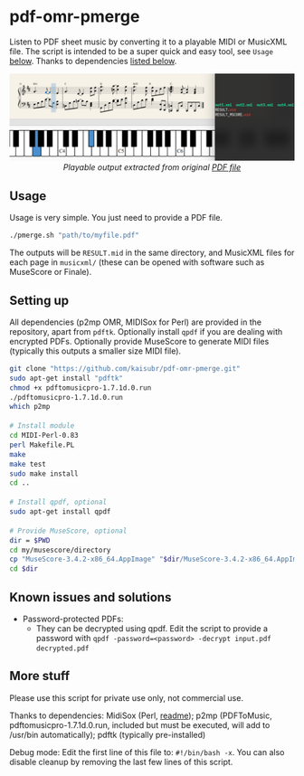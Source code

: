 # pdf-omr-pmerge
Listen to PDF sheet music by converting it to a playable MIDI or MusicXML file. The script is intended to be a super quick and easy tool, see `Usage` [below](#usage). Thanks to dependencies [listed below](#more-stuff).
<p align="center">
  <img src="media/sample_out.png" style="text-align: center" />
  </br>
  <i>Playable output extracted from original <a href="https://github.com/kaisubr/pdf-omr-pmerge/raw/master/media/original.pdf">PDF file</a></i>
</p>

## Usage
Usage is very simple. You just need to provide a PDF file. 

```bash
./pmerge.sh "path/to/myfile.pdf"
```

The outputs will be `RESULT.mid` in the same directory, and MusicXML files for each page in `musicxml/` (these can be opened with software such as MuseScore or Finale).

## Setting up
All dependencies (p2mp OMR, MIDISox for Perl) are provided in the repository, apart from `pdftk`. Optionally install `qpdf` if you are dealing with encrypted PDFs. Optionally provide MuseScore to generate MIDI files (typically this outputs a smaller size MIDI file).

```bash
git clone "https://github.com/kaisubr/pdf-omr-pmerge.git"
sudo apt-get install "pdftk"
chmod +x pdftomusicpro-1.7.1d.0.run
./pdftomusicpro-1.7.1d.0.run
which p2mp

# Install module
cd MIDI-Perl-0.83
perl Makefile.PL
make
make test
sudo make install
cd ..

# Install qpdf, optional
sudo apt-get install qpdf 

# Provide MuseScore, optional
dir = $PWD
cd my/musescore/directory
cp "MuseScore-3.4.2-x86_64.AppImage" "$dir/MuseScore-3.4.2-x86_64.AppImage"
cd $dir
```

## Known issues and solutions
* Password-protected PDFs:
     - They can be decrypted using qpdf. Edit the script to provide a password with `qpdf -password=<password> -decrypt input.pdf decrypted.pdf`

## More stuff
Please use this script for private use only, not commercial use.

Thanks to dependencies: MidiSox (Perl, [readme](https://github.com/kaisubr/pdf-omr-pmerge/blob/master/MIDI-Perl-0.83/README)); p2mp (PDFToMusic, pdftomusicpro-1.7.1d.0.run, included but must be executed, will add to /usr/bin automatically); pdftk (typically pre-installed)
 
Debug mode: Edit the first line of this file to: `#!/bin/bash -x`. You can also disable cleanup by removing the last few lines of this script.
